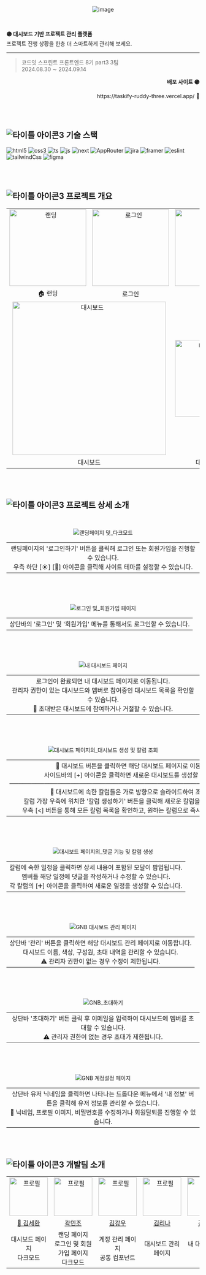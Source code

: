 <div align="center">

![image](https://github.com/user-attachments/assets/1008caa9-c65d-4415-ad36-48e96bfbce6d)

</div>

<br>

**🟣 대시보드 기반 프로젝트 관리 플랫폼** <br>
프로젝트 진행 상황을 한층 더 스마트하게 관리해 보세요.

- - -

> <p>코드잇 스프린트 프론트엔드 8기 part3 3팀 <br> 2024.08.30 ∼ 2024.09.14</p>

<div align="right">
    <strong>배포 사이트 🟣</strong><br>
    <p>https://taskify-ruddy-three.vercel.app/ 🔗</p>
</div>

<br>
<br>

## ![타이틀 아이콘3](https://github.com/user-attachments/assets/b9eb1f85-def1-445f-8e3d-b3dec7b3dd6c) <span>기술 스택</span>
![html5](https://img.shields.io/badge/html5-E34F26?style=for-the-badge&logo=html5&logoColor=black) 
![css3](https://img.shields.io/badge/css3-1572B6?style=for-the-badge&logo=css3&logoColor=black) 
![ts](https://img.shields.io/badge/TypeScript-007ACC?style=for-the-badge&logo=typescript&logoColor=white)
![js](https://img.shields.io/badge/JavaScript-F7DF1E?style=for-the-badge&logo=javaScript&logoColor=black) 
![next](https://img.shields.io/badge/Next.js-ffffff?style=for-the-badge&logo=next.js&logoColor=black) 
![AppRouter](https://img.shields.io/badge/App-Router-000000?style=for-the-badge&logo=AppRouter&logoColor=white) 
![jira](https://img.shields.io/badge/Jira-0052CC?style=for-the-badge&logo=jira&logoColor=white) 
![framer](https://img.shields.io/badge/Framer-0055FF?style=for-the-badge&logo=framer&logoColor=white) 
![eslint](https://img.shields.io/badge/eslint-4B32C3?style=for-the-badge&logo=eslint&logoColor=white) 
![tailwindCss](https://img.shields.io/badge/Tailwind_CSS-38B2AC?style=for-the-badge&logo=tailwind-css&logoColor=white)
![figma](https://img.shields.io/badge/figma-F24E1E?style=for-the-badge&logo=figma&logoColor=black)

<br>
<br>

## ![타이틀 아이콘3](https://github.com/user-attachments/assets/b9eb1f85-def1-445f-8e3d-b3dec7b3dd6c) 프로젝트 개요

<table align="center">
    <tr align="center">
        <td><img src="https://github.com/user-attachments/assets/92542b0b-0ff1-4389-a695-4a1497cb9c27" alt="랜딩" width="200" /></td>
        <td><img src="https://github.com/user-attachments/assets/1d3964d0-9826-4b8c-b113-3027471b488c" alt="로그인" width="200" /></td>
        <td><img src="https://github.com/user-attachments/assets/78fece47-e94f-476b-a8fa-dfb19494076c" alt="회원가입" width="200" /></td>
        <td><img src="https://github.com/user-attachments/assets/a6016424-9eb6-4019-97ad-1c927ed9c699" alt="내 대시보드" width="200" /></td>
    </tr>
    <tr align="center">
        <td>🏠 랜딩</td>
        <td>로그인</td>
        <td>회원가입</td>
        <td>내 대시보드</td>
    </tr>
      <tr align="center">
        <td colspan="2"><img src="https://github.com/user-attachments/assets/3b09a900-ee3f-459d-aaa1-b5b3708dcda0" alt="대시보드" width="400" /></td>
        <td><img src="https://github.com/user-attachments/assets/8994d471-3b18-40c2-b347-8a1706938caa" alt="대시보드 관리" width="200" /></td>
        <td><img src="https://github.com/user-attachments/assets/105b7a04-eb9d-4a68-ae71-075ce9795e00" alt="계정 관리" width="200" /></td>
    </tr>
      <tr align="center">
        <td colspan="2">대시보드</td>
        <td>대시보드 관리</td>
        <td>계정 관리</td>
    </tr>
</table>

<br>
<br>

## ![타이틀 아이콘3](https://github.com/user-attachments/assets/b9eb1f85-def1-445f-8e3d-b3dec7b3dd6c) 프로젝트 상세 소개

<br>

<div align="center">
  
![랜딩페이지 및_다크모드](https://github.com/user-attachments/assets/8e864a7f-39ed-4ad0-8472-26e74095cf73)

<table align="center">
<tr>
<td  align="center">랜딩페이지의 '로그인하기' 버튼을 클릭해 로그인 또는 회원가입을 진행할 수 있습니다. <br>우측 하단 [☀️] [🌙] 아이콘을 클릭해 사이트 테마를 설정할 수 있습니다.</td>
</tr>
</table>

<br>
<br>
<br>

![로그인 및_회원가입 페이지](https://github.com/user-attachments/assets/e872a464-94e4-4b4d-b1f8-b2c8089a3b9a)



<table align="center">
<tr>
<td  align="center">상단바의 '로그인' 및 '회원가입' 메뉴를 통해서도 로그인할 수 있습니다.</td>
</tr>
</table>

<br>
<br>
<br>

![내 대시보드 페이지](https://github.com/user-attachments/assets/8982bad1-df53-4840-96a3-7a83140f63b3)



<table align="center">
<tr>
<td  align="center">로그인이 완료되면 내 대시보드 페이지로 이동됩니다. <br> 관리자 권한이 있는 대시보드와 멤버로 참여중인 대시보드 목록을 확인할 수 있습니다. <br> 📩 초대받은 대시보드에 참여하거나 거절할 수 있습니다. </td>
</tr>
</table>

<br>
<br>
<br>


![대시보드 페이지의_대시보드 생성 및 칼럼 조회](https://github.com/user-attachments/assets/c0e7d956-2d37-4086-93df-b37c5e2a516b)




<table align="center">
<tr>
<td  align="center">📨 대시보드 버튼을 클릭하면 해당 대시보드 페이지로 이동합니다. <br> 사이드바의 [+] 아이콘을 클릭하면 새로운 대시보드를 생성할 수 있습니다.  <br> ─────────────────────────────────────────────────────────── <br> 📅 대시보드에 속한 칼럼들은 가로 방향으로 슬라이드하여 조회합니다.<br> 칼럼 가장 우측에 위치한 '칼럼 생성하기' 버튼을 클릭해 새로운 칼럼을 생성할 수 있습니다.<br> 우측 [<] 버튼을 통해 모든 칼럼 목록을 확인하고, 원하는 칼럼으로 즉시 이동할 수 있습니다.</td>
</tr>
</table>

<br>
<br>
<br>


![대시보드 페이지의_댓글 기능 및 칼럼 생성](https://github.com/user-attachments/assets/63ad7b33-f810-471f-9f1c-56a927b4b3cc)



<table align="center">
<tr>
<td  align="center">칼럼에 속한 일정을 클릭하면 상세 내용이 포함된 모달이 팝업됩니다. <br>멤버들 해당 일정에 댓글을 작성하거나 수정할 수 있습니다.<br> 각 칼럼의 [➕] 아이콘을 클릭하여 새로운 일정을 생성할 수 있습니다. </td>
</tr>
</table>

<br>
<br>
<br>


![GNB 대시보드 관리 페이지](https://github.com/user-attachments/assets/b6b486dd-24d0-4bbb-ac86-4bc4be51bc93)


<table align="center">
<tr>
<td  align="center">상단바 '관리' 버튼을 클릭하면 해당 대시보드 관리 페이지로 이동합니다. <br> 대시보드 이름, 색상, 구성원, 초대 내역을 관리할 수 있습니다. <br> ⚠️ 관리자 권한이 없는 경우 수정이 제한됩니다.</td>
</tr>
</table>

<br>
<br>
<br>

![GNB_초대하기](https://github.com/user-attachments/assets/3a6b71ac-e576-4663-a550-6db401e5838e)



<table align="center">
<tr>
<td  align="center">상단바 '초대하기' 버튼 클릭 후 이메일을 입력하여 대시보드에 멤버를 초대할 수 있습니다.  <br> ⚠️ 관리자 권한이 없는 경우 초대가 제한됩니다.</td>
</tr>
</table>

<br>
<br>
<br>


![GNB 계정설정 페이지](https://github.com/user-attachments/assets/52f12ec5-61ae-4cc3-b840-b789e56d4c7d)


<table align="center">
<tr>
<td  align="center">상단바 유저 닉네임을 클릭하면 나타나는 드롭다운 메뉴에서 '내 정보' 버튼을 클릭해 유저 정보를 관리할 수 있습니다. <br>👤 닉네임, 프로필 이미지, 비밀번호를 수정하거나 회원탈퇴를 진행할 수 있습니다. </td>
</tr>
</table>

</div>


<br>
<br>

## ![타이틀 아이콘3](https://github.com/user-attachments/assets/b9eb1f85-def1-445f-8e3d-b3dec7b3dd6c) 개발팀 소개

<table align="center">
    <tr align="center">
        <td><img src="https://avatars.githubusercontent.com/u/156790196?v=4" alt="프로필" width="100" /></td>
        <td><img src="https://github.com/user-attachments/assets/2b359726-2dd2-46a7-9cb4-5025bac60104" alt="프로필" width="100" /></td>
        <td><img src="https://avatars.githubusercontent.com/u/71882441?v=4" alt="프로필" width="100" /></td>
        <td><img src="https://avatars.githubusercontent.com/u/152532049?v=4" alt="프로필" width="100" /></td>
        <td><img src="https://github.com/user-attachments/assets/361ebb81-b0d1-4483-918e-82beff58bbad" alt="프로필" width="100" /></td>
    </tr>
    <tr align="center">
        <td><a href="https://github.com/kimsayhi">👑 김세환</a></td>
        <td><a href="https://github.com/Minjo123">곽민조</a></td>
        <td><a href="https://github.com/hvrain">김강우</a></td>
        <td><a href="https://github.com/kzlsk">김리나</a></td>
        <td><a href="https://github.com/purplenib">김영주</a></td>
    </tr>
      <tr align="center" >
        <td>대시보드 페이지<br>다크모드</td>
        <td>랜딩 페이지<br>로그인 및 회원가입 페이지<br>다크모드</td>
        <td>계정 관리 페이지<br>공통 컴포넌트</td>
        <td>대시보드 관리 페이지</td>
        <td>내 대시보드 페이지</td>
    </tr>
</table>

<br>
